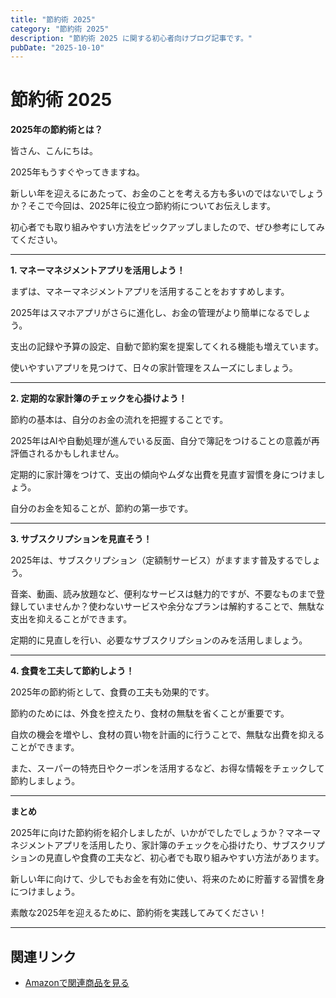 ```yaml
---
title: "節約術 2025"
category: "節約術 2025"
description: "節約術 2025 に関する初心者向けブログ記事です。"
pubDate: "2025-10-10"
---
```


# 節約術 2025

**2025年の節約術とは？**

皆さん、こんにちは。

2025年もうすぐやってきますね。

新しい年を迎えるにあたって、お金のことを考える方も多いのではないでしょうか？そこで今回は、2025年に役立つ節約術についてお伝えします。

初心者でも取り組みやすい方法をピックアップしましたので、ぜひ参考にしてみてください。



---

**1. マネーマネジメントアプリを活用しよう！**

まずは、マネーマネジメントアプリを活用することをおすすめします。

2025年はスマホアプリがさらに進化し、お金の管理がより簡単になるでしょう。

支出の記録や予算の設定、自動で節約案を提案してくれる機能も増えています。

使いやすいアプリを見つけて、日々の家計管理をスムーズにしましょう。



---

**2. 定期的な家計簿のチェックを心掛けよう！**

節約の基本は、自分のお金の流れを把握することです。

2025年はAIや自動処理が進んでいる反面、自分で簿記をつけることの意義が再評価されるかもしれません。

定期的に家計簿をつけて、支出の傾向やムダな出費を見直す習慣を身につけましょう。

自分のお金を知ることが、節約の第一歩です。



---

**3. サブスクリプションを見直そう！**

2025年は、サブスクリプション（定額制サービス）がますます普及するでしょう。

音楽、動画、読み放題など、便利なサービスは魅力的ですが、不要なものまで登録していませんか？使わないサービスや余分なプランは解約することで、無駄な支出を抑えることができます。

定期的に見直しを行い、必要なサブスクリプションのみを活用しましょう。



---

**4. 食費を工夫して節約しよう！**

2025年の節約術として、食費の工夫も効果的です。

節約のためには、外食を控えたり、食材の無駄を省くことが重要です。

自炊の機会を増やし、食材の買い物を計画的に行うことで、無駄な出費を抑えることができます。

また、スーパーの特売日やクーポンを活用するなど、お得な情報をチェックして節約しましょう。



---

**まとめ**

2025年に向けた節約術を紹介しましたが、いかがでしたでしょうか？マネーマネジメントアプリを活用したり、家計簿のチェックを心掛けたり、サブスクリプションの見直しや食費の工夫など、初心者でも取り組みやすい方法があります。

新しい年に向けて、少しでもお金を有効に使い、将来のために貯蓄する習慣を身につけましょう。

素敵な2025年を迎えるために、節約術を実践してみてください！

---

## 関連リンク

- [Amazonで関連商品を見る](https://www.amazon.co.jp/s?k=%E7%AF%80%E7%B4%84%E8%A1%93+2025&tag=autowritehubai-22)
